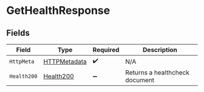 # GetHealthResponse


## Fields

| Field                                                   | Type                                                    | Required                                                | Description                                             |
| ------------------------------------------------------- | ------------------------------------------------------- | ------------------------------------------------------- | ------------------------------------------------------- |
| `HttpMeta`                                              | [HTTPMetadata](../../Models/Components/HTTPMetadata.md) | :heavy_check_mark:                                      | N/A                                                     |
| `Health200`                                             | [Health200](../../Models/Components/Health200.md)       | :heavy_minus_sign:                                      | Returns a healthcheck document                          |